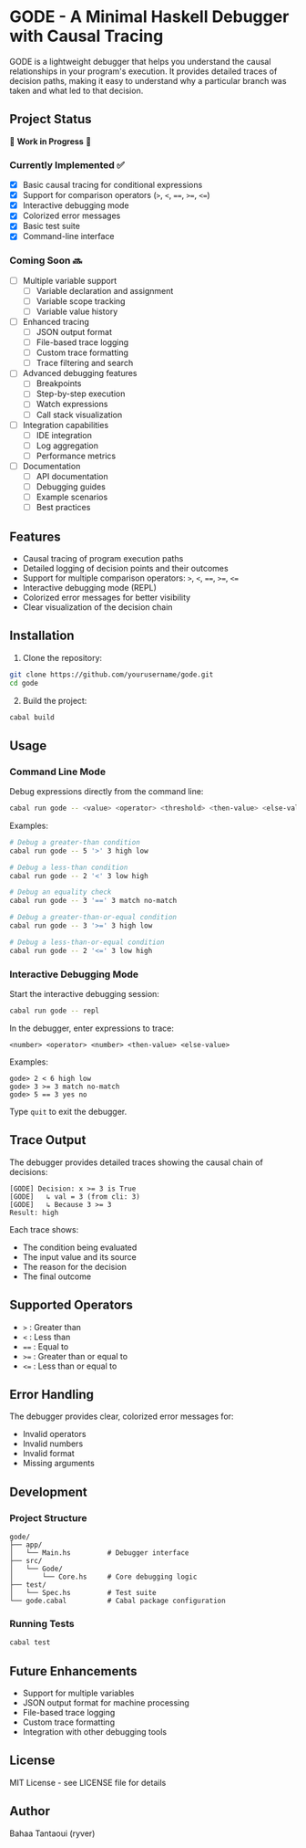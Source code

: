 # GODE - A Minimal Haskell Debugger with Causal Tracing

GODE is a lightweight debugger that helps you understand the causal relationships in your program's execution. It provides detailed traces of decision paths, making it easy to understand why a particular branch was taken and what led to that decision.

## Project Status

🚧 **Work in Progress** 🚧

### Currently Implemented ✅

- [x] Basic causal tracing for conditional expressions
- [x] Support for comparison operators (`>`, `<`, `==`, `>=`, `<=`)
- [x] Interactive debugging mode
- [x] Colorized error messages
- [x] Basic test suite
- [x] Command-line interface

### Coming Soon 🔜

- [ ] Multiple variable support
  - [ ] Variable declaration and assignment
  - [ ] Variable scope tracking
  - [ ] Variable value history
- [ ] Enhanced tracing
  - [ ] JSON output format
  - [ ] File-based trace logging
  - [ ] Custom trace formatting
  - [ ] Trace filtering and search
- [ ] Advanced debugging features
  - [ ] Breakpoints
  - [ ] Step-by-step execution
  - [ ] Watch expressions
  - [ ] Call stack visualization
- [ ] Integration capabilities
  - [ ] IDE integration
  - [ ] Log aggregation
  - [ ] Performance metrics
- [ ] Documentation
  - [ ] API documentation
  - [ ] Debugging guides
  - [ ] Example scenarios
  - [ ] Best practices

## Features

- Causal tracing of program execution paths
- Detailed logging of decision points and their outcomes
- Support for multiple comparison operators: `>`, `<`, `==`, `>=`, `<=`
- Interactive debugging mode (REPL)
- Colorized error messages for better visibility
- Clear visualization of the decision chain

## Installation

1. Clone the repository:

```bash
git clone https://github.com/yourusername/gode.git
cd gode
```

2. Build the project:

```bash
cabal build
```

## Usage

### Command Line Mode

Debug expressions directly from the command line:

```bash
cabal run gode -- <value> <operator> <threshold> <then-value> <else-value>
```

Examples:

```bash
# Debug a greater-than condition
cabal run gode -- 5 '>' 3 high low

# Debug a less-than condition
cabal run gode -- 2 '<' 3 low high

# Debug an equality check
cabal run gode -- 3 '==' 3 match no-match

# Debug a greater-than-or-equal condition
cabal run gode -- 3 '>=' 3 high low

# Debug a less-than-or-equal condition
cabal run gode -- 2 '<=' 3 low high
```

### Interactive Debugging Mode

Start the interactive debugging session:

```bash
cabal run gode -- repl
```

In the debugger, enter expressions to trace:

```
<number> <operator> <number> <then-value> <else-value>
```

Examples:

```
gode> 2 < 6 high low
gode> 3 >= 3 match no-match
gode> 5 == 3 yes no
```

Type `quit` to exit the debugger.

## Trace Output

The debugger provides detailed traces showing the causal chain of decisions:

```
[GODE] Decision: x >= 3 is True
[GODE]   ↳ val = 3 (from cli: 3)
[GODE]   ↳ Because 3 >= 3
Result: high
```

Each trace shows:

- The condition being evaluated
- The input value and its source
- The reason for the decision
- The final outcome

## Supported Operators

- `>` : Greater than
- `<` : Less than
- `==` : Equal to
- `>=` : Greater than or equal to
- `<=` : Less than or equal to

## Error Handling

The debugger provides clear, colorized error messages for:

- Invalid operators
- Invalid numbers
- Invalid format
- Missing arguments

## Development

### Project Structure

```
gode/
├── app/
│   └── Main.hs         # Debugger interface
├── src/
│   └── Gode/
│       └── Core.hs     # Core debugging logic
├── test/
│   └── Spec.hs         # Test suite
└── gode.cabal          # Cabal package configuration
```

### Running Tests

```bash
cabal test
```

## Future Enhancements

- Support for multiple variables
- JSON output format for machine processing
- File-based trace logging
- Custom trace formatting
- Integration with other debugging tools

## License

MIT License - see LICENSE file for details

## Author

Bahaa Tantaoui (ryver)
